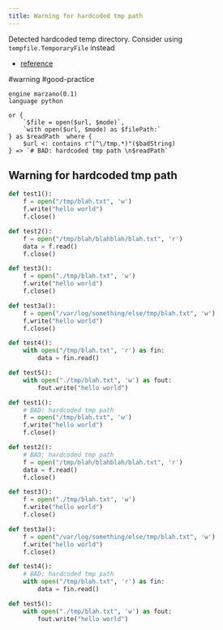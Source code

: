 ```yaml
---
title: Warning for hardcoded tmp path
---
```


Detected hardcoded temp directory. Consider using `tempfile.TemporaryFile` instead

- [reference](https://docs.python.org/3/library/tempfile.html#tempfile.TemporaryFile)

#warning #good-practice

```grit
engine marzano(0.1)
language python

or {
    `$file = open($url, $mode)`,
    `with open($url, $mode) as $filePath:`
} as $readPath  where {
    $url <: contains r"(^\/tmp.*)"($badString)
} => `# BAD: hardcoded tmp path \n$readPath`
```

## Warning for hardcoded tmp path

```python
def test1():
    f = open("/tmp/blah.txt", 'w')
    f.write("hello world")
    f.close()

def test2():
    f = open("/tmp/blah/blahblah/blah.txt", 'r')
    data = f.read()
    f.close()

def test3():
    f = open("./tmp/blah.txt", 'w')
    f.write("hello world")
    f.close()

def test3a():
    f = open("/var/log/something/else/tmp/blah.txt", 'w')
    f.write("hello world")
    f.close()

def test4():
    with open("/tmp/blah.txt", 'r') as fin:
        data = fin.read()

def test5():
    with open("./tmp/blah.txt", 'w') as fout:
        fout.write("hello world")
```

```python
def test1():
    # BAD: hardcoded tmp path 
    f = open("/tmp/blah.txt", 'w')
    f.write("hello world")
    f.close()

def test2():
    # BAD: hardcoded tmp path 
    f = open("/tmp/blah/blahblah/blah.txt", 'r')
    data = f.read()
    f.close()

def test3():
    f = open("./tmp/blah.txt", 'w')
    f.write("hello world")
    f.close()

def test3a():
    f = open("/var/log/something/else/tmp/blah.txt", 'w')
    f.write("hello world")
    f.close()

def test4():
    # BAD: hardcoded tmp path 
    with open("/tmp/blah.txt", 'r') as fin:
        data = fin.read()

def test5():
    with open("./tmp/blah.txt", 'w') as fout:
        fout.write("hello world")
```
